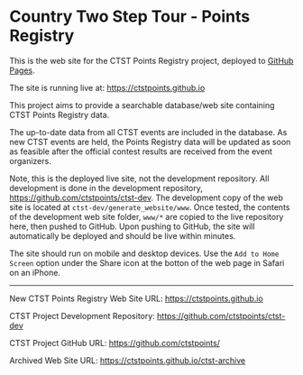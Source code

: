 # Country Two Step Tour - Points Registry

This is the web site for the CTST Points Registry project, deployed to [GitHub Pages](https://docs.github.com/en/pages/getting-started-with-github-pages/about-github-pages).

The site is running live at: https://ctstpoints.github.io

This project aims to provide a searchable database/web site containing CTST Points Registry data.

The up-to-date data from all CTST events are included in the database. As new CTST events are held, the Points Registry data will be updated as soon as feasible after the official contest results are received from the event organizers.

Note, this is the deployed live site, not the development repository. All development is done in the development repository, https://github.com/ctstpoints/ctst-dev. The development copy of the web site is located at `ctst-dev/generate_website/www`. Once tested, the contents of the development web site folder, `www/*` are copied to the live repository here, then pushed to GitHub. Upon pushing to GitHub, the site will automatically be deployed and should be live within minutes.

The site should run on mobile and desktop devices. Use the `Add to Home Screen` option under the Share icon at the botton of the web page in Safari on an iPhone.

----

New CTST Points Registry Web Site URL: https://ctstpoints.github.io

CTST Project Development Repository: https://github.com/ctstpoints/ctst-dev

CTST Project GitHub URL: https://github.com/ctstpoints/

Archived Web Site URL: https://ctstpoints.github.io/ctst-archive
